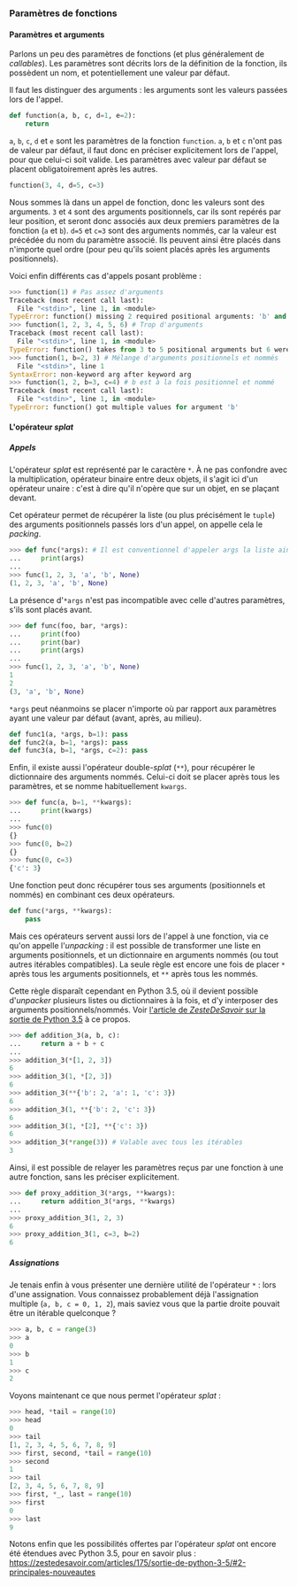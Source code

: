 ### Paramètres de fonctions

#### Paramètres et arguments

Parlons un peu des paramètres de fonctions (et plus généralement de *callables*). Les paramètres sont décrits lors de la définition de la fonction, ils possèdent un nom, et potentiellement une valeur par défaut.

Il faut les distinguer des arguments : les arguments sont les valeurs passées lors de l'appel.

```python
def function(a, b, c, d=1, e=2):
    return
```

`a`, `b`, `c`, `d` et `e` sont les paramètres de la fonction `function`. `a`, `b` et `c` n'ont pas de valeur par défaut, il faut donc en préciser explicitement lors de l'appel, pour que celui-ci soit valide. Les paramètres avec valeur par défaut se placent obligatoirement après les autres.

```python
function(3, 4, d=5, c=3)
```

Nous sommes là dans un appel de fonction, donc les valeurs sont des arguments.
`3` et `4` sont des arguments positionnels, car ils sont repérés par leur position, et seront donc associés aux deux premiers paramètres de la fonction (`a` et `b`).
`d=5` et `c=3` sont des arguments nommés, car la valeur est précédée du nom du paramètre associé. Ils peuvent ainsi être placés dans n'importe quel ordre (pour peu qu'ils soient placés après les arguments positionnels).

Voici enfin différents cas d'appels posant problème :

```python
>>> function(1) # Pas assez d'arguments
Traceback (most recent call last):
  File "<stdin>", line 1, in <module>
TypeError: function() missing 2 required positional arguments: 'b' and 'c'
>>> function(1, 2, 3, 4, 5, 6) # Trop d'arguments
Traceback (most recent call last):
  File "<stdin>", line 1, in <module>
TypeError: function() takes from 3 to 5 positional arguments but 6 were given
>>> function(1, b=2, 3) # Mélange d'arguments positionnels et nommés
  File "<stdin>", line 1
SyntaxError: non-keyword arg after keyword arg
>>> function(1, 2, b=3, c=4) # b est à la fois positionnel et nommé
Traceback (most recent call last):
  File "<stdin>", line 1, in <module>
TypeError: function() got multiple values for argument 'b'
```

#### L'opérateur *splat*

##### Appels

L'opérateur *splat* est représenté par le caractère `*`. À ne pas confondre avec la multiplication, opérateur binaire entre deux objets, il s'agit ici d'un opérateur unaire : c'est à dire qu'il n'opère que sur un objet, en se plaçant devant.

Cet opérateur permet de récupérer la liste (ou plus précisément le `tuple`) des arguments positionnels passés lors d'un appel, on appelle cela le *packing*.

```python
>>> def func(*args): # Il est conventionnel d'appeler args la liste ainsi récupérée
...     print(args)
...
>>> func(1, 2, 3, 'a', 'b', None)
(1, 2, 3, 'a', 'b', None)
```

La présence d'`*args` n'est pas incompatible avec celle d'autres paramètres, s'ils sont placés avant.

```python
>>> def func(foo, bar, *args):
...     print(foo)
...     print(bar)
...     print(args)
...
>>> func(1, 2, 3, 'a', 'b', None)
1
2
(3, 'a', 'b', None)
```

`*args` peut néanmoins se placer n'importe où par rapport aux paramètres ayant une valeur par défaut (avant, après, au milieu).

```python
def func1(a, *args, b=1): pass
def func2(a, b=1, *args): pass
def func3(a, b=1, *args, c=2): pass
```

Enfin, il existe aussi l'opérateur double-*splat* (`**`), pour récupérer le dictionnaire des arguments nommés. Celui-ci doit se placer après tous les paramètres, et se nomme habituellement `kwargs`.

```python
>>> def func(a, b=1, **kwargs):
...     print(kwargs)
...
>>> func(0)
{}
>>> func(0, b=2)
{}
>>> func(0, c=3)
{'c': 3}
```

Une fonction peut donc récupérer tous ses arguments (positionnels et nommés) en combinant ces deux opérateurs.

```python
def func(*args, **kwargs):
    pass
```

Mais ces opérateurs servent aussi lors de l'appel à une fonction, via ce qu'on appelle l'*unpacking* : il est possible de transformer une liste en arguments positionnels, et un dictionnaire en arguments nommés (ou tout autres itérables compatibles). La seule règle est encore une fois de placer `*` après tous les arguments positionnels, et `**` après tous les nommés.

Cette règle disparaît cependant en Python 3.5, où il devient possible d'*unpacker* plusieurs listes ou dictionnaires à la fois, et d'y interposer des arguments positionnels/nommés. Voir [l'article de *ZesteDeSavoir* sur la sortie de Python 3.5](https://zestedesavoir.com/articles/175/sortie-de-python-3-5/#2-principales-nouveautes) à ce propos.

```python
>>> def addition_3(a, b, c):
...     return a + b + c
...
>>> addition_3(*[1, 2, 3])
6
>>> addition_3(1, *[2, 3])
6
>>> addition_3(**{'b': 2, 'a': 1, 'c': 3})
6
>>> addition_3(1, **{'b': 2, 'c': 3})
6
>>> addition_3(1, *[2], **{'c': 3})
6
>>> addition_3(*range(3)) # Valable avec tous les itérables
3
```

Ainsi, il est possible de relayer les paramètres reçus par une fonction à une autre fonction, sans les préciser explicitement.

```python
>>> def proxy_addition_3(*args, **kwargs):
...     return addition_3(*args, **kwargs)
...
>>> proxy_addition_3(1, 2, 3)
6
>>> proxy_addition_3(1, c=3, b=2)
6
```

##### Assignations

Je tenais enfin à vous présenter une dernière utilité de l'opérateur `*` : lors d'une assignation. Vous connaissez probablement déjà l'assignation multiple (`a, b, c = 0, 1, 2`), mais saviez vous que la partie droite pouvait être un itérable quelconque ?

```python
>>> a, b, c = range(3)
>>> a
0
>>> b
1
>>> c
2
```

Voyons maintenant ce que nous permet l'opérateur *splat* :

```python
>>> head, *tail = range(10)
>>> head
0
>>> tail
[1, 2, 3, 4, 5, 6, 7, 8, 9]
>>> first, second, *tail = range(10)
>>> second
1
>>> tail
[2, 3, 4, 5, 6, 7, 8, 9]
>>> first, *_, last = range(10)
>>> first
0
>>> last
9
```

Notons enfin que les possibilités offertes par l'opérateur *splat* ont encore été étendues avec Python 3.5, pour en savoir plus : <https://zestedesavoir.com/articles/175/sortie-de-python-3-5/#2-principales-nouveautes>
